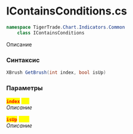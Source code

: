 
# IContainsConditions.cs
```csharp
namespace TigerTrade.Chart.Indicators.Common  
    class IContainsConditions
```

Описание

### Синтаксис
```csharp
XBrush GetBrush(int index, bool isUp)
```

### Параметры  
<mark style="color:red;">**`index`**</mark> <mark style="color:yellow;">`int`</mark>  
 *Описание*  
  
<mark style="color:red;">**`isUp`**</mark> <mark style="color:yellow;">`bool`</mark>  
 *Описание*  
  

                    
                    